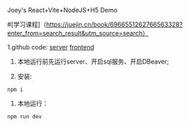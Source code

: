 Joey's React+Vite+NodeJS+H5 Demo

#[学习课程]（https://juejin.cn/book/6966551262766563328?enter_from=search_result&utm_source=search）

1.github code:
[server](https://github.com/sanfenggege/joey-node-react-demo)
[frontend](https://github.com/sanfenggege/joey-node-react-demo)

1. 本地运行前先运行server、开启sql服务、开启DBeaver;

1. 安装:
```
npm i
```

1. 本地运行：
```
npm run dev
```